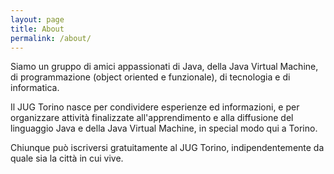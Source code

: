 ```yaml
---
layout: page
title: About
permalink: /about/
---
```


Siamo un gruppo di amici appassionati di Java, della Java Virtual Machine, di
programmazione (object oriented e funzionale), di tecnologia e di informatica.

Il JUG Torino nasce per condividere esperienze ed informazioni, e per
organizzare attività finalizzate all'apprendimento e alla diffusione del
linguaggio Java e della Java Virtual Machine, in special modo qui a Torino.

Chiunque può iscriversi gratuitamente al JUG Torino, indipendentemente da quale
sia la città in cui vive.

